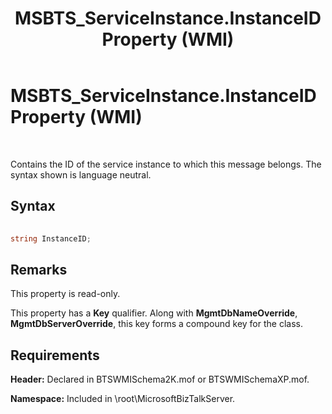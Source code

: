 ﻿---
title: MSBTS_ServiceInstance.InstanceID Property (WMI)
TOCTitle: MSBTS_ServiceInstance.InstanceID Property (WMI)
ms:assetid: 587ae471-50ef-4f43-9f88-f2c434c29e40
ms:mtpsurl: https://msdn.microsoft.com/library/Aa560279(v=BTS.80)
ms:contentKeyID: 51528206
ms.date: 08/30/2017
mtps_version: v=BTS.80
---

# MSBTS\_ServiceInstance.InstanceID Property (WMI)

 

Contains the ID of the service instance to which this message belongs. The syntax shown is language neutral.

## Syntax

```C#
  
string InstanceID;  
```

## Remarks

This property is read-only.

This property has a **Key** qualifier. Along with **MgmtDbNameOverride**, **MgmtDbServerOverride**, this key forms a compound key for the class.

## Requirements

**Header:** Declared in BTSWMISchema2K.mof or BTSWMISchemaXP.mof.

**Namespace:** Included in \\root\\MicrosoftBizTalkServer.

